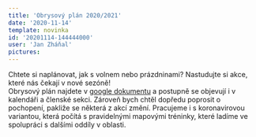 ```yaml
---
title: 'Obrysový plán 2020/2021'
date: '2020-11-14'
template: novinka
id: '20201114-144444000'
user: 'Jan Zháňal'
pictures:
---
```

Chtete si naplánovat, jak s volnem nebo prázdninami? Nastudujte si akce, které nás čekají v nové sezóně!  
Obrysový plán najdete v [google dokumentu](https://docs.google.com/spreadsheets/d/1niiVXVroA3u4WNxxxFG1B42rAPOlhuwKqfZoew7KjTc/edit?usp=sharing) a postupně se objevují i v kalendáři a členské sekci. Zároveň bych chtěl dopředu poprosit o pochopení, pakliže se některá z akcí změní. Pracujeme i s koronavirovou variantou, která počítá s pravidelnými mapovými tréninky, které ladíme ve spolupráci s dalšími oddíly v oblasti.
